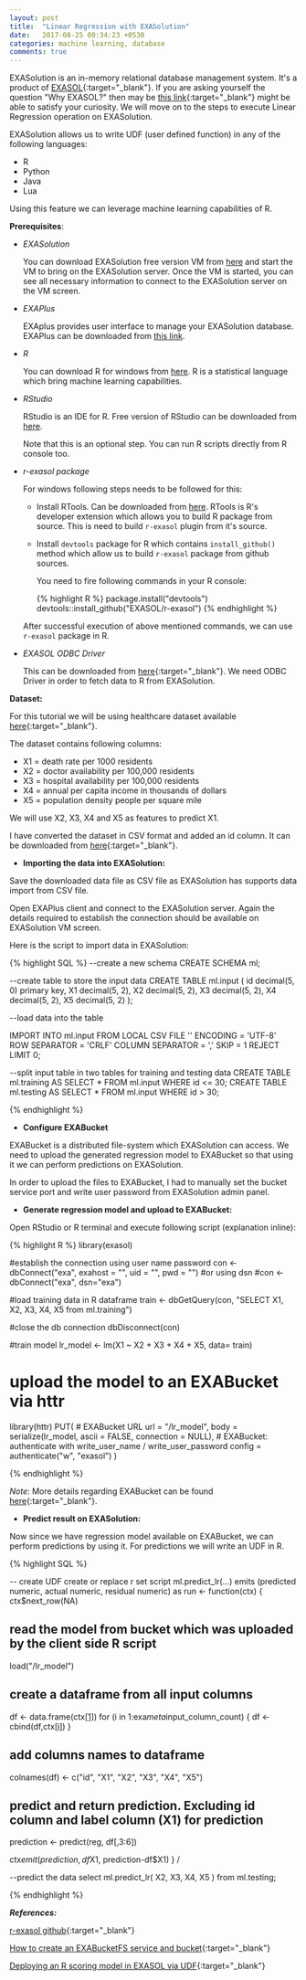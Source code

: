 ```yaml
---
layout: post
title:  "Linear Regression with EXASolution"
date:   2017-08-25 00:34:23 +0530
categories: machine learning, database
comments: true
---
```


EXASolution is an in-memory relational database management system. It's a
product of [EXASOL](http://www.exasol.com/){:target="_blank"}. If you are asking yourself the question "Why EXASOL?" then may be [this link](http://www.exasol.com/site/assets/files/1883/5_top_reasons.pdf){:target="_blank"}
might be able to satisfy your curiosity. We will move on to the steps to execute
 Linear Regression operation on EXASolution.

EXASolution allows us to write UDF (user defined function) in any of the
following languages:

- R
- Python
- Java
- Lua

Using this feature we can leverage machine learning capabilities of R.

**Prerequisites**:

- _EXASolution_

  You can download EXASolution free version VM from [here](https://www.exasol.com/portal/display/DOWNLOAD/Free+Trial) and start the VM to bring on the EXASolution server. Once the VM is started, you can
  see all necessary information to connect to the EXASolution server on the VM
  screen.

- _EXAPlus_

  EXAplus provides user interface to manage your EXASolution database.
  EXAPlus can be downloaded from [this link](https://www.exasol.com/portal/display/DOWNLOAD/6.0).

- _R_

  You can download R for windows from [here](https://cran.r-project.org/).
  R is a statistical language which bring machine learning capabilities.
- _RStudio_

  RStudio is an IDE for R. Free version of RStudio can be downloaded from [here](https://www.rstudio.com/products/rstudio/download/).

  Note that this is an optional step. You can run R scripts directly from R
  console too.

- _r-exasol package_

  For windows following steps needs to be followed for this:

  - Install RTools. Can be downloaded from [here](http://mirror.fcaglp.unlp.edu.ar/CRAN/bin/windows/Rtools/).
    RTools is R's developer extension which allows you to build R package from
    source. This is need to build `r-exasol` plugin from it's source.

  - Install `devtools` package for R which contains `install_github()` method
    which allow us to build `r-exasol` package from github sources.

    You need to fire following commands in your R console:

    {% highlight R %}
    package.install("devtools")
    devtools::install_github("EXASOL/r-exasol")
    {% endhighlight %}


  After successful execution of above mentioned commands, we can use `r-exasol`
  package in R.   

- _EXASOL ODBC Driver_

  This can be downloaded from [here](https://www.exasol.com/portal/display/DOWNLOAD/6.0){:target="_blank"}. We need ODBC Driver
  in order to fetch data to R from EXASolution.

**Dataset:**

For this tutorial we will be using healthcare dataset available [here](http://college.cengage.com/mathematics/brase/understandable_statistics/7e/students/datasets/mlr/frames/frame.html){:target="_blank"}.

The dataset contains following columns:

- X1 = death rate per 1000 residents
- X2 = doctor availability per 100,000 residents
- X3 = hospital availability per 100,000 residents
- X4 = annual per capita income in thousands of dollars
- X5 = population density people per square mile

We will use X2, X3, X4 and X5 as features to predict X1.

I have converted the dataset in CSV format and added an id column. It can be
downloaded from [here](https://drive.google.com/file/d/0B2AwCXFgWWjNWVNkTDY5UmtuVTg/view?usp=sharing){:target="_blank"}.

- **Importing the data into EXASolution:**

Save the downloaded data file as CSV file as EXASolution has supports data import
from CSV file.

Open EXAPlus client and connect to the EXASolution server. Again the details
required to establish the connection should be available on EXASolution VM screen.

Here is the script to import data in EXASolution:

{% highlight SQL %}
--create a new schema
CREATE SCHEMA ml;

--create table to store the input data
CREATE TABLE ml.input (
                          id decimal(5, 0) primary key,
                          X1 decimal(5, 2),
                          X2 decimal(5, 2),
                          X3 decimal(5, 2),
                          X4 decimal(5, 2),
                          X5 decimal(5, 2)
                      );

--load data into the table

IMPORT INTO ml.input FROM LOCAL CSV
  FILE '<local path of input file>'
  ENCODING = 'UTF-8'
  ROW SEPARATOR = 'CRLF'
  COLUMN SEPARATOR = ','
  SKIP = 1
  REJECT LIMIT 0;

--split input table in two tables for training and testing data
CREATE TABLE ml.training AS SELECT * FROM ml.input WHERE id <= 30;
CREATE TABLE ml.testing AS SELECT * FROM ml.input WHERE id > 30;

{% endhighlight %}

- **Configure EXABucket**

EXABucket is a distributed file-system which EXASolution can access. We need to
upload the generated regression model to EXABucket so that using it we can
perform predictions on EXASolution.

In order to upload the files to EXABucket, I had to manually set the bucket
service port and write user password from EXASolution admin panel.


- **Generate regression model and upload to EXABucket:**

Open RStudio or R terminal and execute following script (explanation inline):

{% highlight R %}
library(exasol)

#establish the connection using user name password
con <- dbConnect("exa", exahost = "<exasol url with port>", uid = "<user-name>", pwd = "<password>")
#or using dsn
#con <- dbConnect("exa", dsn="exa")

#load training data in R dataframe
train <- dbGetQuery(con, "SELECT X1, X2, X3, X4, X5 from ml.training")

#close the db connection
dbDisconnect(con)

#train model
lr_model <- lm(X1 ~ X2 + X3 + X4 + X5, data= train)

# upload the model to an EXABucket via httr
library(httr)
PUT(
	# EXABucket URL
	url = "<exabucket url>/lr_model",
	body = serialize(lr_model, ascii = FALSE, connection = NULL),
	# EXABucket: authenticate with write_user_name / write_user_password
	config = authenticate("w", "exasol")
)

{% endhighlight %}

*Note:* More details regarding EXABucket can be found [here](https://www.exasol.com/support/browse/SOL-503){:target="_blank"}.

- **Predict result on EXASolution:**

Now since we have regression model available on EXABucket, we can perform predictions by using it. For predictions we will write an UDF in R.

{% highlight SQL %}

-- create UDF
create or replace r set script ml.predict_lr(...) emits (predicted numeric, actual numeric, residual numeric) as
run <- function(ctx) {
  ctx$next_row(NA)

  ## read the model from bucket which was uploaded by the client side R script
  load("<exabucket root>/lr_model")

  ## create a dataframe from all input columns
  df <- data.frame(ctx[[1]]())
  for (i in 1:exa$meta$input_column_count) {
    df <- cbind(df,ctx[[i]]())
  }

  ## add columns names to dataframe
  colnames(df) <- c("id", "X1", "X2", "X3", "X4", "X5")

  ## predict and return prediction. Excluding id column and label column (X1) for prediction
  prediction <- predict(reg, df[,3:6])

  ctx$emit(prediction, df$X1, prediction-df$X1)
}
/

--predict the data
select ml.predict_lr(
  X2,
  X3,
  X4,
  X5
) from ml.testing;

{% endhighlight %}

_**References:**_

[r-exasol github](https://github.com/EXASOL/r-exasol){:target="_blank"}

[How to create an EXABucketFS service and bucket](https://www.exasol.com/support/browse/SOL-503){:target="_blank"}

[Deploying an R scoring model in EXASOL via UDF](https://www.exasol.com/support/browse/SOL-542){:target="_blank"}
